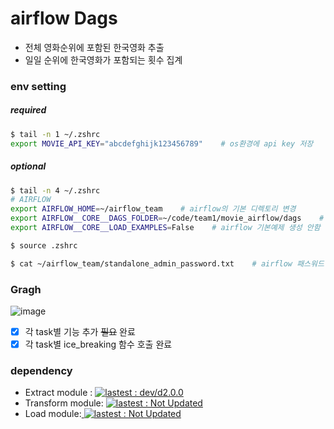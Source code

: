 # airflow Dags

- 전체 영화순위에 포함된 한국영화 추출
- 일일 순위에 한국영화가 포함되는 횟수 집계

### env setting
##### required
```bash
$ tail -n 1 ~/.zshrc
export MOVIE_API_KEY="abcdefghijk123456789"    # os환경에 api key 저장
```

##### optional
```bash
$ tail -n 4 ~/.zshrc
# AIRFLOW
export AIRFLOW_HOME=~/airflow_team    # airflow의 기본 디렉토리 변경
export AIRFLOW__CORE__DAGS_FOLDER=~/code/team1/movie_airflow/dags    # dags의 기본 디렉토리 변경
export AIRFLOW__CORE__LOAD_EXAMPLES=False    # airflow 기본예제 생성 안함

$ source .zshrc

$ cat ~/airflow_team/standalone_admin_password.txt    # airflow 패스워드 확인
```

### Gragh
![image](https://github.com/user-attachments/assets/c838ec1f-a969-4d1c-85d5-7137424a59ed)


- [x] 각 task별 기능 추가 ~~필요~~ 완료
- [x] 각 task별 ice_breaking 함수 호출 완료

### dependency
<ul>
  <li>Extract module : <a target="_blank" rel="noopener noreferrer nofollow" href="https://github.com/de32-kca/extract/tree/dev/d2.0.0">
<img alt="lastest : dev/d2.0.0" src="https://img.shields.io/badge/lastest-dev/d2.0.0-brightgreen">
</a></li>
    <li>Transform module: <a target="_blank" rel="noopener noreferrer nofollow" href="https://github.com/de32-kca/transform">
<img alt="lastest : Not Updated" src="https://img.shields.io/badge/lastest-Not Updated-darkred">
</a></li>
  <li>Load module:<a target="_blank" rel="noopener noreferrer nofollow" href="https://github.com/de32-kca/load">
<img alt="lastest : Not Updated" src="https://img.shields.io/badge/lastest-Not Updated-darkred">
</a></li>
</ul>

